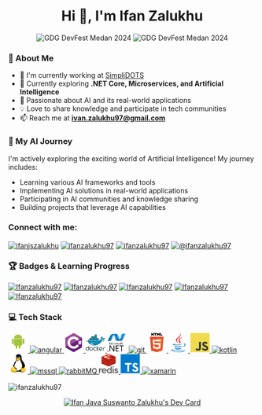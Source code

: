 <h1 align="center">Hi 👋, I'm Ifan Zalukhu</h1>

<div align="center">
  <img src="images/GDG-Sharing.JPG" alt="GDG DevFest Medan 2024" />
  <img src="images/GDG-Sharing-2.jpg" alt="GDG DevFest Medan 2024"/>
</div>

### 🚀 About Me

- 🔭 I'm currently working at [SimpliDOTS](https://simplidots.com/)
- 🌱 Currently exploring **.NET Core, Microservices, and Artificial
  Intelligence**
- 🤖 Passionate about AI and its real-world applications
- 💡 Love to share knowledge and participate in tech communities
- 📫 Reach me at **ivan.zalukhu97@gmail.com**

### 🤖 My AI Journey

I'm actively exploring the exciting world of Artificial Intelligence! My journey
includes:

- Learning various AI frameworks and tools
- Implementing AI solutions in real-world applications
- Participating in AI communities and knowledge sharing
- Building projects that leverage AI capabilities

<h3 align="left">Connect with me:</h3>
<p align="left">
    <a href="https://linkedin.com/in/ifanjszalukhu" target="blank"><img align="center"
            src="https://raw.githubusercontent.com/rahuldkjain/github-profile-readme-generator/master/src/images/icons/Social/linked-in-alt.svg"
            alt="ifanjszalukhu" height="30" width="40" /></a>
    <a href="https://dev.to/ifanzalukhu97" target="blank"><img align="center"
            src="https://raw.githubusercontent.com/rahuldkjain/github-profile-readme-generator/master/src/images/icons/Social/devto.svg"
            alt="ifanzalukhu97" height="30" width="40" /></a>
    <a href="https://www.hackerrank.com/ifanzalukhu97" target="blank"><img align="center"
            src="https://raw.githubusercontent.com/rahuldkjain/github-profile-readme-generator/master/src/images/icons/Social/hackerrank.svg"
            alt="ifanzalukhu97" height="30" width="40" /></a>
    <a href="https://medium.com/@ifanzalukhu97" target="blank"><img align="center"
            src="https://www.svgrepo.com/show/354057/medium-icon.svg"
            alt="@ifanzalukhu97" height="30" width="40" /></a>
</p>

### 🏆 Badges & Learning Progress

<p align="left">
    <a href="https://www.dicoding.com/users/ifanzalukhu97/academies" target="blank"><img align="center"
            src="https://avatars.githubusercontent.com/u/22091590" alt="Ifanzalukhu97" height="40" width="40" /></a>
    <a href="https://sekolahkoding.com/user/IfanZalukhu" target="blank"><img align="center"
            src="https://ik.imagekit.io/skodev/koala_typing_OR5Fy9uMg.png" alt="Ifanzalukhu97" height="40" width="40" /></a>
    <a href="https://learn.microsoft.com/en-us/users/ifanzalukhu97" target="blank"><img align="center"
            src="https://learn.microsoft.com/id-id/windows/images/learn-icon.png" alt="Ifanzalukhu97"
            height="30" width="60" /></a>
    <a href="https://g.dev/Ifanzalukhu97" target="blank"><img align="center"
            src="https://seeklogo.com/images/G/google-developers-logo-3FB15D7DCE-seeklogo.com.png" alt="Ifanzalukhu97"
            height="30" width="40" /></a>
    <a href="https://www.cloudskillsboost.google/public_profiles/ed12b36a-c4cb-466b-bfb8-83f5fd0b74d1"
        target="blank"><img align="center" src="https://gg4l.com/wp-content/uploads/images/catalog/Qwiklabs.png"
            alt="Ifanzalukhu97" height="40" width="40" /></a>
</p>

### 💻 Tech Stack

<p align="left"> <a href="https://developer.android.com" target="_blank" rel="noreferrer"> <img
            src="https://raw.githubusercontent.com/devicons/devicon/master/icons/android/android-original-wordmark.svg"
            alt="android" width="40" height="40" /> </a> <a href="https://angular.io" target="_blank" rel="noreferrer">
        <img src="https://angular.io/assets/images/logos/angular/angular.svg" alt="angular" width="40" height="40" />
    </a> <a href="https://www.w3schools.com/cs/" target="_blank" rel="noreferrer"> <img
            src="https://raw.githubusercontent.com/devicons/devicon/master/icons/csharp/csharp-original.svg"
            alt="csharp" width="40" height="40" /> </a> <a href="https://www.docker.com/" target="_blank"
        rel="noreferrer"> <img
            src="https://raw.githubusercontent.com/devicons/devicon/master/icons/docker/docker-original-wordmark.svg"
            alt="docker" width="40" height="40" /> </a> <a href="https://dotnet.microsoft.com/" target="_blank"
        rel="noreferrer"> <img
            src="https://raw.githubusercontent.com/devicons/devicon/master/icons/dot-net/dot-net-original-wordmark.svg"
            alt="dotnet" width="40" height="40" /> </a> <a href="https://git-scm.com/" target="_blank" rel="noreferrer">
        <img src="https://www.vectorlogo.zone/logos/git-scm/git-scm-icon.svg" alt="git" width="40" height="40" /> </a>
    <a href="https://www.w3.org/html/" target="_blank" rel="noreferrer"> <img
            src="https://raw.githubusercontent.com/devicons/devicon/master/icons/html5/html5-original-wordmark.svg"
            alt="html5" width="40" height="40" /> </a> <a href="https://www.java.com" target="_blank" rel="noreferrer">
        <img src="https://raw.githubusercontent.com/devicons/devicon/master/icons/java/java-original.svg" alt="java"
            width="40" height="40" /> </a> <a href="https://developer.mozilla.org/en-US/docs/Web/JavaScript"
        target="_blank" rel="noreferrer"> <img
            src="https://raw.githubusercontent.com/devicons/devicon/master/icons/javascript/javascript-original.svg"
            alt="javascript" width="40" height="40" /> </a> <a href="https://kotlinlang.org" target="_blank"
        rel="noreferrer"> <img src="https://www.vectorlogo.zone/logos/kotlinlang/kotlinlang-icon.svg" alt="kotlin"
            width="40" height="40" /> </a> <a href="https://www.linux.org/" target="_blank" rel="noreferrer"> <img
            src="https://raw.githubusercontent.com/devicons/devicon/master/icons/linux/linux-original.svg" alt="linux"
            width="40" height="40" /> </a> <a href="https://www.microsoft.com/en-us/sql-server" target="_blank"
        rel="noreferrer"> <img src="https://www.svgrepo.com/show/303229/microsoft-sql-server-logo.svg" alt="mssql"
            width="40" height="40" /> </a> <a href="https://www.rabbitmq.com" target="_blank" rel="noreferrer"> <img
            src="https://www.vectorlogo.zone/logos/rabbitmq/rabbitmq-icon.svg" alt="rabbitMQ" width="40" height="40" />
    </a> <a href="https://redis.io" target="_blank" rel="noreferrer"> <img
            src="https://raw.githubusercontent.com/devicons/devicon/master/icons/redis/redis-original-wordmark.svg"
            alt="redis" width="40" height="40" /> </a> <a href="https://www.typescriptlang.org/" target="_blank"
        rel="noreferrer"> <img
            src="https://raw.githubusercontent.com/devicons/devicon/master/icons/typescript/typescript-original.svg"
            alt="typescript" width="40" height="40" /> </a> <a href="https://dotnet.microsoft.com/apps/xamarin"
        target="_blank" rel="noreferrer"> <img
            src="https://raw.githubusercontent.com/detain/svg-logos/780f25886640cef088af994181646db2f6b1a3f8/svg/xamarin.svg"
            alt="xamarin" width="40" height="40" /> </a> </p>

<p><img align="center"
        src="https://github-readme-stats.vercel.app/api/top-langs?username=ifanzalukhu97&show_icons=true&locale=en&layout=compact"
        alt="ifanzalukhu97" /></p>

<div align="center">
    <a href="https://app.daily.dev/ifanzalukhu97"><img src="https://api.daily.dev/devcards/v2/NfqzIu4ln.png?type=wide&r=df8" width="652" alt="Ifan Jaya Suswanto Zalukhu's Dev Card"/></a>
</div>
